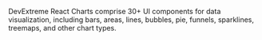 DevExtreme React Charts comprise 30+ UI components for data visualization, including bars, areas, lines, bubbles, pie, funnels, sparklines, treemaps, and other chart types.